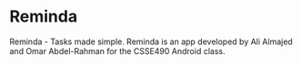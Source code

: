 Reminda
=======
Reminda - Tasks made simple.
Reminda is an app developed by Ali Almajed and Omar Abdel-Rahman for the CSSE490 Android class.